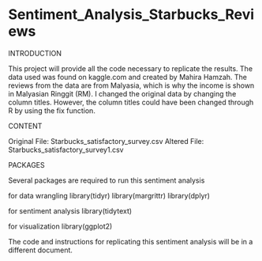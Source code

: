 # Sentiment_Analysis_Starbucks_Reviews

INTRODUCTION

This project will provide all the code necessary to replicate the results.  The data used was found on kaggle.com and created by Mahira Hamzah.  The reviews from the data are from Malyasia, which is why the income is shown in Malyasian Ringgit (RM).  I changed the original data by changing the column titles.  However, the column titles could have been changed through R by using the fix function.

CONTENT

Original File: Starbucks_satisfactory_survey.csv
Altered File: Starbucks_satisfactory_survey1.csv

PACKAGES

Several packages are required to run this sentiment analysis

for data wrangling
library(tidyr)
library(margrittr)
library(dplyr)

for sentiment analysis
library(tidytext)

for visualization
library(ggplot2)

The code and instructions for replicating this sentiment analysis will be in a different document.
